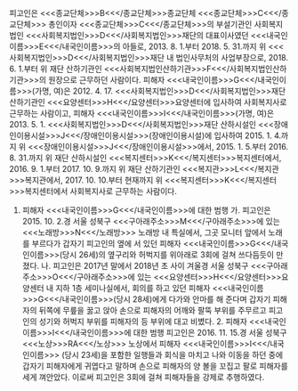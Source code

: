 피고인은 <<<종교단체>>>B<<</종교단체>>>종교단체 <<<종교단체>>>C<<</종교단체>>> 총인이자 <<<종교단체>>>C<<</종교단체>>>의 부설기관인 사회복지법인 <<<사회복지법인>>>D<<</사회복지법인>>>재단의 대표이사였던 <<<내국인이름>>>E<<</내국인이름>>>의 아들로, 2013. 8. 1.부터 2018. 5. 31.까지 위 <<<사회복지법인>>>D<<</사회복지법인>>>재단 내 법인사무처의 사업부장으로, 2018. 6. 1.부터 위 재단 산하기관인 <<<사회복지법인산하기관>>>F<<</사회복지법인산하기관>>>의 원장으로 근무하던 사람이다.
피해자 <<<내국인이름>>>G<<</내국인이름>>>(가명, 여)은 2012. 4. 17. <<<사회복지법인>>>D<<</사회복지법인>>>재단 산하기관인 <<<요양센터>>>H<<</요양센터>>>요양센터에 입사하여 사회복지사로 근무하는 사람이고, 피해자 <<<내국인이름>>>I<<</내국인이름>>>(가명, 여)은 2013. 5. 1. <<<사회복지법인>>>D<<</사회복지법인>>>재단 산하시설인 <<<장애인이용시설>>>J<<</장애인이용시설>>>(장애인이용시설)에 입사하여 2015. 1. 4.까지 위 <<<장애인이용시설>>>J<<</장애인이용시설>>>에서, 2015. 1. 5.부터 2016. 8. 31.까지 위 재단 산하시설인 <<<복지센터>>>K<<</복지센터>>>복지센터에서, 2016. 9. 1.부터 2017. 10. 9.까지 위 재단 산하기관인 <<<복지관>>>L<<</복지관>>>복지관에서, 2017. 10. 10.부터 현재까지 위 <<<복지센터>>>K<<</복지센터>>>복지센터에서 사회복지사로 근무하는 사람이다.
1. 피해자 <<<내국인이름>>>G<<</내국인이름>>>에 대한 범행
가. 피고인은 2015. 10. 2.경 서울 성북구 <<<구아래주소>>>M<<</구아래주소>>>에 있는 <<<노래방>>>N<<</노래방>>> 노래방 내 특실에서, 그곳 모니터 앞에서 노래를 부르다가 갑자기 피고인의 옆에 서 있던 피해자 <<<내국인이름>>>G<<</내국인이름>>>(당시 26세)의 옆구리와 허벅지를 위아래로 3회에 걸쳐 쓰다듬듯이 만졌다.
나. 피고인은 2017년 말에서 2018년 초 사이 겨울경 서울 성북구 <<<구아래주소>>>O<<</구아래주소>>>에 있는 <<<요양센터>>>H<<</요양센터>>>요양센터 내 지하 1층 세미나실에서, 회의를 하고 있던 피해자 <<<내국인이름>>>G<<</내국인이름>>>(당시 28세)에게 다가와 안마를 해 준다며 갑자기 피해자의 뒤쪽에 무릎을 꿇고 앉아 손으로 피해자의 어깨와 팔뚝 부위를 주무르고 피고인의 성기와 허벅지 부위를 피해자의 등 부위에 대고 비볐다. 2. 피해자 <<<내국인이름>>>I<<</내국인이름>>>에 대한 범행
피고인은 2016. 11. 15.경 서울 성북구 <<<노상>>>RA<<</노상>>> 노상에서 피해자 <<<내국인이름>>>I<<</내국인이름>>> (당시 23세)을 포함한 일행들과 회식을 마치고 나와 이동을 하던 중에 갑자기 피해자에게 귀엽다고 말하며 손으로 피해자의 양 볼을 꼬집고 팔로 피해자를 세게 껴안았다.
이로써 피고인은 3회에 걸쳐 피해자들을 강제로 추행하였다.
